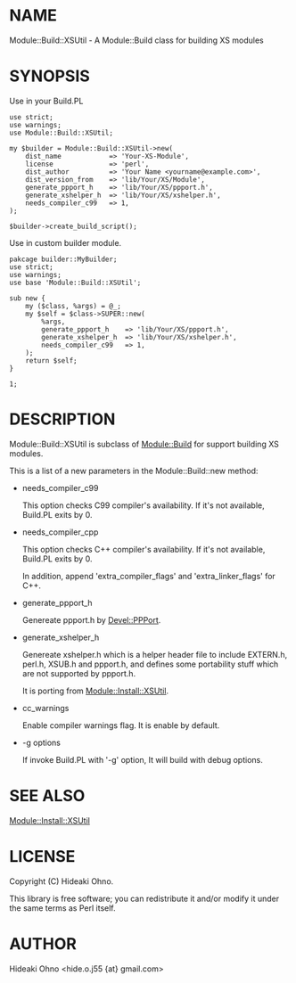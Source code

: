 # NAME

Module::Build::XSUtil - A Module::Build class for building XS modules

# SYNOPSIS

Use in your Build.PL

    use strict;
    use warnings;
    use Module::Build::XSUtil;
    
    my $builder = Module::Build::XSUtil->new(
        dist_name            => 'Your-XS-Module',
        license              => 'perl',
        dist_author          => 'Your Name <yourname@example.com>',
        dist_version_from    => 'lib/Your/XS/Module',
        generate_ppport_h    => 'lib/Your/XS/ppport.h',
        generate_xshelper_h  => 'lib/Your/XS/xshelper.h',
        needs_compiler_c99   => 1,
    );
    
    $builder->create_build_script();

Use in custom builder module.

    pakcage builder::MyBuilder;
    use strict;
    use warnings;
    use base 'Module::Build::XSUtil';
    
    sub new {
        my ($class, %args) = @_;
        my $self = $class->SUPER::new(
            %args,
            generate_ppport_h    => 'lib/Your/XS/ppport.h',
            generate_xshelper_h  => 'lib/Your/XS/xshelper.h',
            needs_compiler_c99   => 1,
        );
        return $self;
    }
    
    1;

# DESCRIPTION

Module::Build::XSUtil is subclass of [Module::Build](https://metacpan.org/pod/Module::Build) for support building XS modules.

This is a list of a new parameters in the Module::Build::new method:

- needs\_compiler\_c99

    This option checks C99 compiler's availability. If it's not available, Build.PL exits by 0.

- needs\_compiler\_cpp

    This option checks C++ compiler's availability. If it's not available, Build.PL exits by 0.

    In addition, append 'extra\_compiler\_flags' and 'extra\_linker\_flags' for C++.

- generate\_ppport\_h

    Genereate ppport.h by [Devel::PPPort](https://metacpan.org/pod/Devel::PPPort).

- generate\_xshelper\_h

    Genereate xshelper.h which is a helper header file to include EXTERN.h, perl.h, XSUB.h and ppport.h, 
    and defines some portability stuff which are not supported by ppport.h.

    It is porting from [Module::Install::XSUtil](https://metacpan.org/pod/Module::Install::XSUtil).

- cc\_warnings

    Enable compiler warnings flag. It is enable by default. 

- -g options

    If invoke Build.PL with '-g' option, It will build with debug options.

# SEE ALSO

[Module::Install::XSUtil](https://metacpan.org/pod/Module::Install::XSUtil)

# LICENSE

Copyright (C) Hideaki Ohno.

This library is free software; you can redistribute it and/or modify
it under the same terms as Perl itself.

# AUTHOR

Hideaki Ohno <hide.o.j55 {at} gmail.com>
